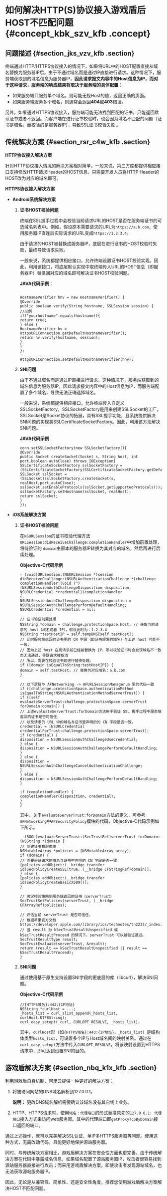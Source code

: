 # 如何解决HTTP\(S\)协议接入游戏盾后HOST不匹配问题 {#concept_kbk_szv_kfb .concept}

## 问题描述 {#section_jks_vzv_kfb .section}

终端通过HTTP/HTTPS协议接入的情况下，如果将URL中的HOST配置直接从域名替换为服务器IP后，由于不通过域名而是通过IP直接进行请求。这种情况下，服务端获取到的域名信息为服务器IP，**因此请求报文内容中的Host信息为IP，而对于这种请求，服务端的响应结果将取决于服务端的具体配置**：

-   如果服务端只服务单个域名，则可能无视Host的值，返回正确的页面。
-   如果服务端服务多个域名，则通常会返回**404**或**403**错误。

另外，如果通过HTTPS协议接入，服务端可能无法找到匹配的证书，只能返回默认证书或者不返回。而客户端在进行证书校验时，也会因为域名不匹配的问题（证书是域名，而校验的是服务器IP），导致SSL证书校验失败 。

## 传统解决方案 {#section_rsr_c4w_kfb .section}

**HTTP协议接入解决方案**

针对HTTP协议接入情况的解决方案相对简单。一般来说，第三方库都提供相应接口支持修改HTTP请求Header的HOST信息，只需要开发人员将HTTP Header的HOST改为对应的域名即可。

**HTTPS协议接入解决方案**

-   **Android系统解决方案**
    1.  **证书HOST校验问题**

        终端在SSL握手过程中会校验当前请求URL的HOST是否在服务端证书的可选域名列表中。例如，假设原本需要请求的URL为`https://a.b.com`，使用服务器IP直连后实际请求的URL变成`https://1.2.3.4`。

        由于请求的HOST被替换成服务器IP，底层在进行证书的HOST校验时失败，最终导致请求失败。

        一般来说，系统都提供相应接口，允许终端设置证书HOST校验实现。因此，利用该接口，将底层默认实现中取终端传入URL的HOST信息（即服务器IP）替换回对应的域名即可解决证书HOST校验问题。

        **JAVA代码示例**：

        ```
        
        HostnameVerifier hnv = new HostnameVerifier() {
        @Override
        public boolean verify(String hostname, SSLSession session) {
        //示例
        if("yourhostname".equals(hostname)){ 
        return true; 
        } else { 
        HostnameVerifier hv =
        HttpsURLConnection.getDefaultHostnameVerifier();
        return hv.verify(hostname, session);
        }
        }
        };
        
        HttpsURLConnection.setDefaultHostnameVerifier(hnv);
        ```

    2.  **SNI问题**

        由于不通过域名而是通过IP直接进行请求。这种情况下，服务端获取到的域名信息为服务器IP，因此请求报文内容中的Host信息为IP，而服务端配置了多个域名，导致无法正确选择域名。

        一般来说，系统都提供相应接口，允许终端传入自定义SSLSocketFactory，SSLSocketFactory是用来创建SSLSocket的工厂，SSLSocket是Socket协议的拓展，具有SSL握手功能，且系统提供解决SNI问题的实现类SSLCertificateSocketFactory。因此，利用该方法解决SNI问题。

        **JAVA代码示例**

        ```
        conn.setSSLSocketFactory(new SSLSocketFactory(){
        @Override
        public Socket createSocket(Socket s, String host, int port,boolean autoClose) throws IOException{
        SSLCertificateSocketFactory sslSocketFactory = (SSLCertificateSocketFactory)SSLCertificateSocketFactory.getDefault(0);
        SSLSocket sslSocket = (SSLSocket)sslSocketFactory.createSocket(s, realHost,port,autoClose);
        sslSocket.setEnableProtocols(sslSocket.getSupportedProtocols());
        sslSocketFactory.setHostname(sslSocket, realHost);
        return sslSocket;
        }
        });
        ```

-   **iOS系统解决方案**
    1.  **证书HOST校验问题**

        在`NSURLSession`的证书校验代理方法`URLSession:didReceiveChallenge:completionHandler`中增加前置处理，将待验证的 `domain`由原本的服务器IP转换为其对应的域名，然后再进行后续处理。

        **Objective-C代码示例**

        ```
        - (void)URLSession:(NSURLSession *)session
        didReceiveChallenge:(NSURLAuthenticationChallenge *)challenge
        completionHandler:(void (^)(NSURLSessionAuthChallengeDisposition disposition, NSURLCredential *credential))completionHandler
        {
        NSURLSessionAuthChallengeDisposition disposition = NSURLSessionAuthChallengePerformDefaultHandling;
        NSURLCredential *credential = nil;
        
        // 证书验证前置处理
        NSString *domain = challenge.protectionSpace.host; // 获取当前请求的 host（域名或者 IP），假设此时为：1.2.3.4
        NSString *testHostIP = self.tempDNS[self.testHost];
        // 此时服务端返回的证书里的 CN 字段（即证书颁发的域名）与上述 host 可能不一致，
        // 因为上述 host 在发请求前已经被替换为 IP，所以校验证书时会发现域名不一致而无法通过，导致请求被取消
        // 所以，需要在校验证书前进行替换处理。
        if ([domain isEqualToString:testHostIP]) {
        domain = self.testHost; // 替换为对应域名：a.b.com
        }
        
        // 以下逻辑与 AFNetworking -> AFURLSessionManager.m 里的代码一致
        if ([challenge.protectionSpace.authenticationMethod isEqualToString:NSURLAuthenticationMethodServerTrust]) {
        if ([self evaluateServerTrust:challenge.protectionSpace.serverTrust forDomain:domain]) {
        // 上述evaluateServerTrust:forDomain方法用于验证 SSL 握手过程中服务端返回的证书是否可信任，
        // 以及请求的 URL 中的域名与证书里声明的的 CN 字段是否一致。
        credential = [NSURLCredential credentialForTrust:challenge.protectionSpace.serverTrust];
        if (credential) {
        disposition = NSURLSessionAuthChallengeUseCredential;
        } else {
        disposition = NSURLSessionAuthChallengePerformDefaultHandling;
        }
        } else {
        disposition = NSURLSessionAuthChallengeCancelAuthenticationChallenge;
        }
        } else {
        disposition = NSURLSessionAuthChallengePerformDefaultHandling;
        }
        
        if (completionHandler) {
        completionHandler(disposition, credential);
        }
        }
        ```

        其中，关于`evaluateServerTrust:forDomain`方法的定义，可参考 `AFNetworking`中`AFSecurityPolicy`模块的代码，Objective-C代码示例如下所示。

        ```
        - (BOOL)evaluateServerTrust:(SecTrustRef)serverTrust forDomain:(NSString *)domain {
        // 创建证书校验策略
        NSMutableArray *policies = [NSMutableArray array];
        if (domain) {
        // 需要验证请求的域名与证书中声明的 CN 字段是否一致
        [policies addObject:(__bridge_transfer id)SecPolicyCreateSSL(true, (__bridge CFStringRef)domain)];
        } else {
        [policies addObject:(__bridge_transfer id)SecPolicyCreateBasicX509()];
        }
        
        // 绑定校验策略到服务端返回的证书（serverTrust）
        SecTrustSetPolicies(serverTrust, (__bridge CFArrayRef)policies);
        
        // 评估当前 serverTrust 是否可信任，
        // 根据苹果官方文档 https://developer.apple.com/library/ios/technotes/tn2232/_index.html
        // 当 result 为 kSecTrustResultUnspecified 或 kSecTrustResultProceed 的情况下，serverTrust 可以被验证通过。
        SecTrustResultType result;
        SecTrustEvaluate(serverTrust, &result);
        return (result == kSecTrustResultUnspecified || result == kSecTrustResultProceed);
        }
        
        ```

    2.  **SNI问题**

        通过使用基于原生支持设置SNI字段的更底层的库（libcurl），解决SNI问题。

        **Objective-C代码示例**

        ```
        //{HTTPS域名}:443:{IP地址}
        NSString *curlHost = ...;
        _hosts_list = curl_slist_append(_hosts_list, curlHost.UTF8String);
        curl_easy_setopt(_curl, CURLOPT_RESOLVE, _hosts_list);
        ```

        其中，`curlHost`形（如`{HTTPS域名}:443:{IP地址}，_hosts_list`）是结构体类型`hosts_list`，可设置多个IP与Host域名间的映射关系。通过在`curl_easy_setopt`方法中传入`CURLOPT_RESOLVE`，将该映射设置到HTTPS请求中，即可达到设置SNI的目的。


## 游戏盾解决方案 {#section_nbq_k1x_kfb .section}

利用游戏盾自身机制，阿里云提供一种更好的解决方案：

1.  将被访问网站的DNS域名解析到127.0.0.1。

    **说明：** 更改DNS域名解析需要确认该域名没有其它线上业务。

2.  HTTP、HTTPS请求时，使用`域名：代理端口`的形式替换原先的`127.0.0.1: 代理端口`接入方式来访问web服务器。其中的代理端口即`getProxyTcpByDomain`接口返回的端口。

通过上述操作，就可以完美解决SSL认证、单IP多HTTPS服务器等问题。使用这种方式，无需改动代码，且能更好地保护源站服务器。

同时，与传统解决方案相比，游戏盾解决方案在安全性方面也更完善。由于传统解决方案在代码中暴露域名信息，如果域名配置了源站服务器IP，攻击者很容易找到源站服务器直接进行攻击；而采用游戏盾解决方案，即使攻击者发现源站域名，也无法获取源站服务器IP。

因此，无论是从兼容性、简单性、还是安全性角度，推荐您使用游戏盾解决方案解决HOST不匹配问题。

